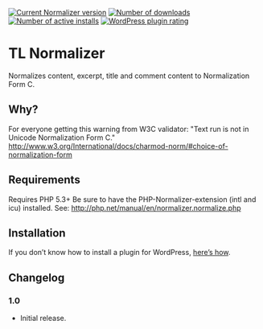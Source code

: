 [![Current Normalizer version](https://img.shields.io/wordpress/plugin/v/normalizer.svg)](https://wordpress.org/plugins/normalizer/) [![Number of downloads](https://img.shields.io/wordpress/plugin/dt/normalizer.svg)](https://wordpress.org/plugins/normalizer/advanced/) [![Number of active installs](https://img.shields.io/wordpress/plugin/installs/normalizer.svg)](https://wordpress.org/plugins/normalizer/advanced/) [![WordPress plugin rating](https://img.shields.io/wordpress/plugin/r/normalizer.svg)](https://wordpress.org/plugins/normalizer/#reviews) 

# TL Normalizer

Normalizes content, excerpt, title and comment content to Normalization Form C.

## Why?

For everyone getting this warning from W3C validator: "Text run is not in Unicode Normalization Form C."
http://www.w3.org/International/docs/charmod-norm/#choice-of-normalization-form

## Requirements

Requires PHP 5.3+
Be sure to have the PHP-Normalizer-extension (intl and icu) installed.
See: http://php.net/manual/en/normalizer.normalize.php

## Installation

If you don’t know how to install a plugin for WordPress, [here’s how](http://codex.wordpress.org/Managing_Plugins#Installing_Plugins).

## Changelog

### 1.0

* Initial release.
